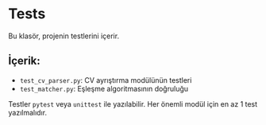 # Tests

Bu klasör, projenin testlerini içerir.

## İçerik:
- `test_cv_parser.py`: CV ayrıştırma modülünün testleri
- `test_matcher.py`: Eşleşme algoritmasının doğruluğu

Testler `pytest` veya `unittest` ile yazılabilir. Her önemli modül için en az 1 test yazılmalıdır.

